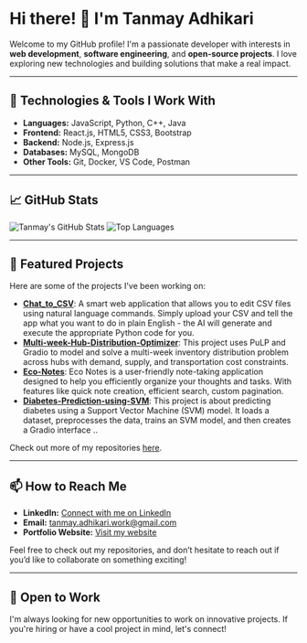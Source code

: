 # Hi there! 👋 I'm Tanmay Adhikari

Welcome to my GitHub profile! I'm a passionate developer with interests in **web development**, **software engineering**, and **open-source projects**. I love exploring new technologies and building solutions that make a real impact.

---

## 🔧 Technologies & Tools I Work With

- **Languages:** JavaScript, Python, C++, Java
- **Frontend:** React.js, HTML5, CSS3, Bootstrap
- **Backend:** Node.js, Express.js
- **Databases:** MySQL, MongoDB
- **Other Tools:** Git, Docker, VS Code, Postman

---

## 📈 GitHub Stats

![Tanmay's GitHub Stats](https://github-readme-stats.vercel.app/api?username=TanmayAdhikari&show_icons=true&theme=radical)
![Top Languages](https://github-readme-stats.vercel.app/api/top-langs/?username=TanmayAdhikari&layout=compact&theme=radical)

---

## 🌟 Featured Projects

Here are some of the projects I've been working on:

- [**Chat_to_CSV**](https://github.com/TanmayAdhikari/Chat_to_CSV): A smart web application that allows you to edit CSV files using natural language commands. Simply upload your CSV and tell the app what you want to do in plain English - the AI will generate and execute the appropriate Python code for you.
- [**Multi-week-Hub-Distribution-Optimizer**](https://github.com/TanmayAdhikari/Multi-week-Hub-Distribution-Optimizer): This project uses PuLP and Gradio to model and solve a multi-week inventory distribution problem across hubs with demand, supply, and transportation cost constraints.
- [**Eco-Notes**](https://github.com/TanmayAdhikari/Eco-Notes): Eco Notes is a user-friendly note-taking application designed to help you efficiently organize your thoughts and tasks. With features like quick note creation, efficient search, custom pagination.
- [**Diabetes-Prediction-using-SVM**](https://github.com/TanmayAdhikari/Diabetes-Prediction-using-SVM): This project is about predicting diabetes using a Support Vector Machine (SVM) model. It loads a dataset, preprocesses the data, trains an SVM model, and then creates a Gradio interface ..

Check out more of my repositories [here](https://github.com/TanmayAdhikari?tab=repositories).

---

## 📫 How to Reach Me

- **LinkedIn:** [Connect with me on LinkedIn](https://www.linkedin.com/in/tanmay-adhikari-ttt/)
- **Email:** tanmay.adhikari.work@gmail.com
- **Portfolio Website:** [Visit my website](https://yourportfolio.com)

Feel free to check out my repositories, and don’t hesitate to reach out if you’d like to collaborate on something exciting!

---

## 💼 Open to Work

I'm always looking for new opportunities to work on innovative projects. If you're hiring or have a cool project in mind, let's connect!

